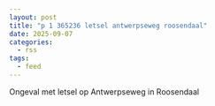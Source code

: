 ```yaml
---
layout: post
title: "p 1 365236 letsel antwerpseweg roosendaal"
date: 2025-09-07
categories: 
  - rss
tags: 
  - feed
---
```


Ongeval met letsel op Antwerpseweg in Roosendaal
